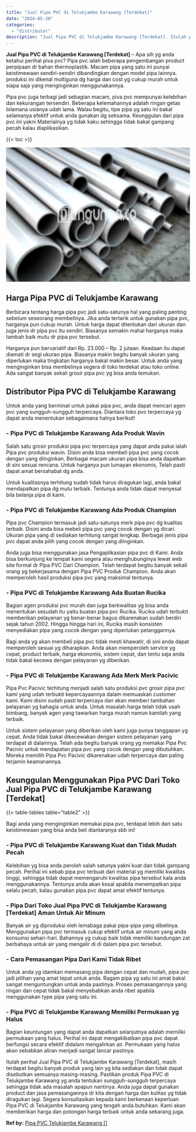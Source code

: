 ```yaml
---
title: "Jual Pipa PVC di Telukjambe Karawang [Terdekat]"
date: "2024-05-20"
categories: 
  - "distributor"
description: "Jual Pipa PVC di Telukjambe Karawang [Terdekat]. Itulah perihal Jual Pipa PVC di Telukjambe Karawang [Terdekat], masih terdapat begitu banyak produk yang l..."
---
```


**Jual Pipa PVC di Telukjambe Karawang \[Terdekat\]** – Apa sih yg anda ketahui perihal piva pvc? Pipa pvc ialah beberapa pengembangan product perpipaan dr bahan thermoplastik. Macam pipa yang satu ini punyai keistimewaan sendiri-sendiri dibandingkan dengan model pipa lainnya. produksi ini dikenal multiguna dg harga dan cost yg cukup murah untuk siapa saja yang menginginkan menggunakannya.

Pipa pvc juga terbagi jadi sebagian macam, piva pvc mempunyai kelebihan dan kekurangan tersendiri. Beberapa kelemahannya adalah ringan getas bilamana usianya udah lama. Walau begitu, tipe pipa yg satu ini bakal selamanya efektif untuk anda gunakan dg seksama. Keunggulan dari pipa pvc ini yakni Materialnya yg tidak kaku sehingga tidak bakal gampang pecah kalau diaplikasikan.

{{< toc >}}

![Jual Pipa PVC di Telukjambe Karawang [Terdekat]](/images/jaul-pipa-pvc-48.png)

## Harga Pipa PVC di Telukjambe Karawang

Berbicara tentang harga pipa pvc jadi satu-satunya hal yang paling penting sebelum seseorang membelinya. Jika anda tertarik untuk gunakan pipa pvc, harganya pun cukup murah. Untuk harga dapat ditentukan dari ukuran dan juga jenis dr pipa pvc itu sendiri. Biasanya semakin mahal harganya maka tambah baik mutu dr pipa pvc tersebut.

Harganya pun bervariatif dari Rp. 23.000 – Rp. 2 jutaan. Keadaan itu dapat diamati dr segi ukuran pipa. Biasanya makin begitu banyak ukuran yang diperlukan maka tingkatan harganya bakal makin besar. Untuk anda yang menginginkan bisa membelinya segera di toko terdekat atau toko online. Ada sangat banyak sekali grosir pipa pvc yg bisa anda temukan.

## Distributor Pipa PVC di Telukjambe Karawang

Untuk anda yang berminat untuk pakai pipa pvc, anda dapat mencari agen pvc yang sungguh-sungguh terpercaya. Diantara toko pvc terpercaya yg dapat anda menentukan sebagaimana halnya berikut!

### \- Pipa PVC di Telukjambe Karawang Ada Produk Wavin

Salah satu grosir produksi pipa pvc terpercaya yang dapat anda pakai ialah Pipa pvc produksi wavin. Disini anda bisa membeli pipa pvc yang cocok dengan yang diinginkan. Berbagai macam ukuran pipa bisa anda dapatkan di sini sesuai rencana. Untuk harganya pun lumayan ekonomis, Telah pasti dapat amat bersahabat dg anda.

Untuk kualitasnya terhitung sudah tidak harus diragukan lagi, anda bakal mendapatkan pipa dg mutu terbaik. Tentunya anda tidak dapat menyesal bila belanja pipa di kami.

### \- Pipa PVC di Telukjambe Karawang Ada Produk Champion

Pipa pvc Champion termasuk jadi satu-satunya merk pipa pvc dg kualitas terbaik. Disini anda bisa mebeli pipa pvc yang cocok dengan yg dicari. Ukuran pipa yang di sediakan terhitung sangat lengkap. Berbagai jenis pipa pvc dapat anda pilih yang cocok dengan yang diinginkan.

Anda juga bisa menggunakan jasa Pengaplikasian pipa pvc di Kami. Anda bisa berkunjung ke tempat kami segera atau menghubunginya lewat web site formal dr Pipa PVC Dari Champion. Telah terdapat begitu banyak sekali orang yg bekerjasama dengan Pipa PVC Produk Champion. Anda akan memperoleh hasil produksi pipa pvc yang maksimal tentunya.

### \- Pipa PVC di Telukjambe Karawang Ada Buatan Rucika

Bagian agen produksi pvc murah dan juga berkwalitas yg bisa anda menentukan sesudah itu yaitu buatan pipa pvc Rucika. Rucika udah terbukti memberikan pelayanan yg benar-benar bagus dikarenakan sudah berdiri sejak tahun 2002. Hingga hingga hari ini, Rucika masih konsisten menyediakan pipa yang cocok dengan yang diperlukan pelanggannya.

Bagi anda yg akan membeli pipa pvc tidak mesti khawatir, di sini anda dapat memperoleh sesuai yg diharapkan. Anda akan memperoleh service yg cepat, product terbaik, harga ekonomis, sistem cepat, dan tentu saja anda tidak bakal kecewa dengan pelayanan yg diberikan.

### \- Pipa PVC di Telukjambe Karawang Ada Merk Merk Pacivic

Pipa Pvc Pacivic terhitung menjadi salah satu produksi pvc grosir pipa pvc kami yang udah terbukti kepercayaannya dalam memuaskan customer kami. Kami disini sudah pasti terpercaya dan akan memberi tambahan pelayanan yg bahagia untuk anda. Untuk masalah harga telah tidak usah bimbang, banyak agen yang tawarkan harga murah namun kamilah yang terbaik.

Untuk sistem pelayanan yang diberikan oleh kami juga punya tanggapan yg cepat. Anda tidak bakal dikecewakan dengan sistem pelayanan yang terdapat di dalamnya. Telah ada begitu banyak orang yg memakai Pipa Pvc Pacivic untuk mendapatan pipa pvc yang cocok dengan yang dibutuhkan. Mereka memilih Pipa Pvc Pacivic dikarenakan udah terpercaya dan paling terjamin keamanannya.

## Keunggulan Menggunakan Pipa PVC Dari Toko Jual Pipa PVC di Telukjambe Karawang \[Terdekat\]

{{< table-tables table="table2" >}}

Bagi anda yang menginginkan memakai pipa pvc, terdapat lebih dari satu keistimewaan yang bisa anda beli diantaranya sbb ini!

### \- Pipa PVC di Telukjambe Karawang Kuat dan Tidak Mudah Pecah

Kelebihan yg bisa anda peroleh salah satunya yakni kuat dan tidak gampang pecah. Perihal ini sebab pipa pvc terbuat dari material yg memiliki kwalitas tinggi, sehingga tidak dapat memengaruhi kwalitas pipa tersebut kala anda menggunakannya. Tentunya anda akan kesal apabila menempatkan pipa selalu pecah, kalau gunakan pipa pvc dapat amat efektif tentunya.

### \- Pipa Dari Toko Jual Pipa PVC di Telukjambe Karawang \[Terdekat\] Aman Untuk Air Minum

Banyak air yg diproduksi oleh lemabaga pakai pipa-pipa yang dibelinya. Menggunakan pipa pvc termasuk cukup efektif untuk air minum yang anda konsumsi sehari-hari. Bahannya yg cukup baik tidak memiliki kandungan zat berbahaya untuk air yang mengalir di di dalam pipa pvc tersebut.

### \- Cara Pemasangan Pipa Dari Kami Tidak Ribet

Untuk anda yg idamkan memasang pipa dengan cepat dan mudah, pipa pvc jadi pilihan yang amat tepat untuk anda. Ragam pipa yg satu ini amat bakal sangat menguntungkan untuk anda pastinya. Proses pemasangannya yang ringan dan cepat tidak bakal menyebabkan anda ribet apabila menggunakan type pipa yang satu ini.

### \- Pipa PVC di Telukjambe Karawang Memiliki Permukaan yg Halus

Bagian keuntungan yang dapat anda dapatkan selanjutnya adalah memiliki permukaan yang halus. Perihal ini dapat mengakibatkan pipa pvc dapat berfungsi secara efektif didalam mengalirkan air. Permukaan yang halus akan sebabkan aliran menjadi sangat lancar pastinya.

Itulah perihal Jual Pipa PVC di Telukjambe Karawang \[Terdekat\], masih terdapat begitu banyak produk yang lain yg kita sediakan dan tidak dapat disebutkan semuanya masing-masing. Pastikan produk Pipa PVC di Telukjambe Karawang yg anda tentukan sungguh-sungguh terpercaya sehingga tidak ada masalah apapun nantinya. Anda juga dapat gunakan product dan jasa pemasangannya dr kita dengan harga dan kulitas yg tidak diragukan lagi. Segera konsultasikan kepada kami berkenaan keperluan Pipa PVC di Telukjambe Karawang yang tengah anda butuhkan. Kami akan memberikan harga dan potongan harga terbaik untuk anda sekarang juga.

**Ref by:** [Pipa PVC Telukjambe Karawang []](https://id.wikipedia.org/wiki/Pipa)

